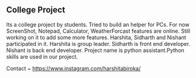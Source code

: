 ## College Project
Its a college project by students. Tried to build an helper for PCs. For now ScreenShot, Notepad, Calculator, WeatherForcast features are online. Still working on it to add some more features. Harshita, Sidharth and Nishant participated in it. Harshita is group leader. Sidharth is front end developer. Nishant is back end developer.
Project name is python assistant.Python skills are used in our project.

Contact ~ https://www.instagram.com/harshitabiroka/ 
